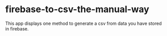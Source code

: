 # firebase-to-csv-the-manual-way

This app displays one method to generate a csv from data you have stored in firebase.
